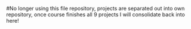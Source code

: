 #No longer using this file repository, projects are separated out into own repository, once course finishes all 9 projects I will consolidate back into here!
